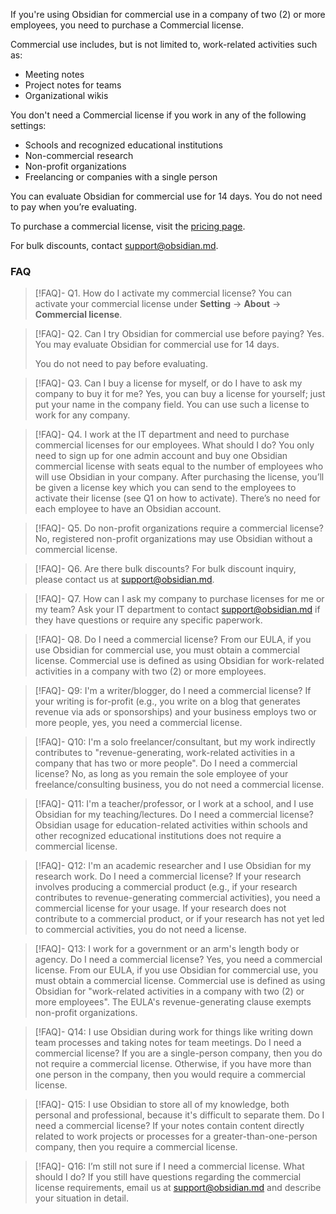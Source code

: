 If you're using Obsidian for commercial use in a company of two (2) or more employees, you need to purchase a Commercial license.

Commercial use includes, but is not limited to, work-related activities such as:

- Meeting notes
- Project notes for teams
- Organizational wikis

You don't need a Commercial license if you work in any of the following settings:

- Schools and recognized educational institutions
- Non-commercial research
- Non-profit organizations
- Freelancing or companies with a single person

You can evaluate Obsidian for commercial use for 14 days. You do not need to pay when you’re evaluating.

To purchase a commercial license, visit the [pricing page](https://obsidian.md/pricing).

For bulk discounts, contact support@obsidian.md.

### FAQ

> [!FAQ]- Q1. How do I activate my commercial license?
> You can activate your commercial license under **Setting** → **About** → **Commercial license**.

> [!FAQ]- Q2. Can I try Obsidian for commercial use before paying?
> Yes. You may evaluate Obsidian for commercial use for 14 days.
> 
> You do not need to pay before evaluating.

> [!FAQ]- Q3. Can I buy a license for myself, or do I have to ask my company to buy it for me?
> Yes, you can buy a license for yourself; just put your name in the company field. You can use such a license to work for any company.

> [!FAQ]- Q4. I work at the IT department and need to purchase commercial licenses for our employees. What should I do?
> You only need to sign up for one admin account and buy one Obsidian commercial license with seats equal to the number of employees who will use Obsidian in your company.
> After purchasing the license, you’ll be given a license key which you can send to the employees to activate their license (see Q1 on how to activate). There’s no need for each employee to have an Obsidian account.

> [!FAQ]- Q5. Do non-profit organizations require a commercial license?
> No, registered non-profit organizations may use Obsidian without a commercial license.

> [!FAQ]- Q6. Are there bulk discounts?
> For bulk discount inquiry, please contact us at support@obsidian.md.

> [!FAQ]- Q7. How can I ask my company to purchase licenses for me or my team?
> Ask your IT department to contact support@obsidian.md if they have questions or require any specific paperwork.

> [!FAQ]- Q8. Do I need a commercial license?
> From our EULA, if you use Obsidian for commercial use, you must obtain a commercial license. Commercial use is defined as using Obsidian for work-related activities in a company with two (2) or more employees.

> [!FAQ]- Q9: I'm a writer/blogger, do I need a commercial license?
> If your writing is for-profit (e.g., you write on a blog that generates revenue via ads or sponsorships) and your business employs two or more people, yes, you need a commercial license.

> [!FAQ]- Q10: I'm a solo freelancer/consultant, but my work indirectly contributes to "revenue-generating, work-related activities in a company that has two or more people". Do I need a commercial license?
> No, as long as you remain the sole employee of your freelance/consulting business, you do not need a commercial license.

> [!FAQ]- Q11: I'm a teacher/professor, or I work at a school, and I use Obsidian for my teaching/lectures. Do I need a commercial license?
> Obsidian usage for education-related activities within schools and other recognized educational institutions does not require a commercial license. 

> [!FAQ]- Q12: I'm an academic researcher and I use Obsidian for my research work. Do I need a commercial license?
> If your research involves producing a commercial product (e.g., if your research contributes to revenue-generating commercial activities), you need a commercial license for your usage. If your research does not contribute to a commercial product, or if your research has not yet led to commercial activities, you do not need a license.

> [!FAQ]- Q13: I work for a government or an arm's length body or agency. Do I need a commercial license?
> Yes, you need a commercial license. From our EULA, if you use Obsidian for commercial use, you must obtain a commercial license. Commercial use is defined as using Obsidian for "work-related activities in a company with two (2) or more employees". The EULA's revenue-generating clause exempts non-profit organizations.

> [!FAQ]- Q14: I use Obsidian during work for things like writing down team processes and taking notes for team meetings. Do I need a commercial license?
> If you are a single-person company, then you do not require a commercial license. Otherwise, if you have more than one person in the company, then you would require a commercial license.

> [!FAQ]- Q15: I use Obsidian to store all of my knowledge, both personal and professional, because it's difficult to separate them. Do I need a commercial license?
> If your notes contain content directly related to work projects or processes for a greater-than-one-person company, then you require a commercial license.

> [!FAQ]- Q16: I’m still not sure if I need a commercial license. What should I do?
> If you still have questions regarding the commercial license requirements, email us at support@obsidian.md and describe your situation in detail.
